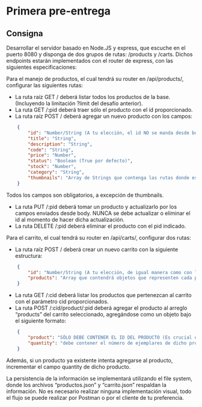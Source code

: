 # **Primera pre-entrega**

## Consigna

Desarrollar el servidor basado en Node.JS y express, que escuche en el puerto 8080 y disponga de dos grupos de rutas: /products y /carts. Dichos endpoints estarán implementados con el router de express, con las siguientes especificaciones:

Para el manejo de productos, el cual tendrá su router en /api/products/, configurar las siguientes rutas:

- La ruta raíz GET / deberá listar todos los productos de la base. (Incluyendo la limitación ?limit del desafío anterior).
- La ruta GET /:pid deberá traer sólo el producto con el id proporcionado.
- La ruta raíz POST / deberá agregar un nuevo producto con los campos:

```json
    {
        "id": "Number/String (A tu elección, el id NO se manda desde body, se autogenera como lo hemos visto desde los primeros entregables, asegurando que NUNCA se repetirán los ids en el archivo.",
        "title": "String",
        "description": "String", 
        "code": "String",
        "price": "Number",
        "status": "Boolean (True por defecto)",
        "stock": "Number",
        "category": "String",
        "thumbnails": "Array de Strings que contenga las rutas donde están almacenadas las imágenes referentes a dicho producto"
    }
```

Todos los campos son obligatorios, a excepción de thumbnails.

- La ruta PUT /:pid deberá tomar un producto y actualizarlo por los campos enviados desde body. NUNCA se debe actualizar o eliminar el id al momento de hacer dicha actualización.
- La ruta DELETE /:pid deberá eliminar el producto con el pid indicado.

Para el carrito, el cual tendrá su router en /api/carts/, configurar dos rutas:

- La ruta raíz POST / deberá crear un nuevo carrito con la siguiente estructura:

```json
    {
        "id": "Number/String (A tu elección, de igual manera como con los productos, debes asegurar que nunca se dupliquen los ids y que este se autogenere).",
        "products": "Array que contendrá objetos que representen cada producto."
    }
```

- La ruta GET /:cid deberá listar los productos que pertenezcan al carrito con el parámetro cid
proporcionados.
- La ruta POST /:cid/product/:pid deberá agregar el producto al arreglo “products” del carrito seleccionado, agregándose como un objeto bajo el siguiente formato:

```json
    {
        "product": "SÓLO DEBE CONTENER EL ID DEL PRODUCTO (Es crucial que no agregues el producto completo)",
        "quantity": "debe contener el número de ejemplares de dicho producto. El producto, de momento, se agregará de uno en uno."
    }
```

Además, si un producto ya existente intenta agregarse al producto, incrementar el campo quantity de dicho producto.

La persistencia de la información se implementará utilizando el file system, donde los archivos “productos.json” y “carrito.json” respaldan la información. No es necesario realizar ninguna implementación visual, todo el flujo se puede realizar por Postman o por el cliente de tu preferencia.
